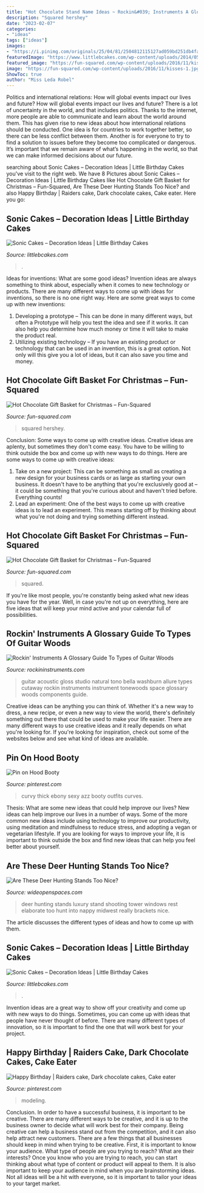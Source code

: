 ```yaml
---
title: "Hot Chocolate Stand Name Ideas ~ Rockin&#039; Instruments A Glossary Guide To Types Of Guitar Woods"
description: "Squared hershey"
date: "2023-02-07"
categories:
- "ideas"
tags: ["ideas"]
images:
- "https://i.pinimg.com/originals/25/04/81/2504812115127ad059bd251db4faea69.jpg"
featuredImage: "https://www.littlebcakes.com/wp-content/uploads/2014/05/Sonic-Cupcake-Cakes.jpg"
featured_image: "https://fun-squared.com/wp-content/uploads/2016/11/kisses-1.jpg"
image: "https://fun-squared.com/wp-content/uploads/2016/11/kisses-1.jpg"
ShowToc: true
author: "Miss Leda Robel"
---
```



Politics and international relations: How will global events impact our lives and future?
How will global events impact our lives and future? There is a lot of uncertainty in the world, and that includes politics. Thanks to the internet, more people are able to communicate and learn about the world around them. This has given rise to new ideas about how international relations should be conducted. 
One idea is for countries to work together better, so there can be less conflict between them. Another is for everyone to try to find a solution to issues before they become too complicated or dangerous. It’s important that we remain aware of what’s happening in the world, so that we can make informed decisions about our future.

	

		
searching about Sonic Cakes – Decoration Ideas | Little Birthday Cakes you've visit to the right web. We have 8 Pictures about Sonic Cakes – Decoration Ideas | Little Birthday Cakes like Hot Chocolate Gift Basket for Christmas – Fun-Squared, Are These Deer Hunting Stands Too Nice? and also Happy Birthday | Raiders cake, Dark chocolate cakes, Cake eater. Here you go:
		
    
## Sonic Cakes – Decoration Ideas | Little Birthday Cakes

<img loading=lazy src="https://www.littlebcakes.com/wp-content/uploads/2014/05/Sonic-The-Hedgehog-Birthday-Cake.jpg" onerror="this.onerror=null;this.src='https://tse3.mm.bing.net/th?id=OIP.3Sy68UgKiYQK4UEI0LJdSwHaGf&amp;pid=15.1';" alt="Sonic Cakes – Decoration Ideas | Little Birthday Cakes">

_Source: littlebcakes.com_

>. 

	

Ideas for inventions: What are some good ideas?
Invention ideas are always something to think about, especially when it comes to new technology or products. There are many different ways to come up with ideas for inventions, so there is no one right way. Here are some great ways to come up with new inventions: 
1. Developing a prototype – This can be done in many different ways, but often a Prototype will help you test the idea and see if it works. It can also help you determine how much money or time it will take to make the product real. 
2. Utilizing existing technology – If you have an existing product or technology that can be used in an invention, this is a great option. Not only will this give you a lot of ideas, but it can also save you time and money. 

    
## Hot Chocolate Gift Basket For Christmas – Fun-Squared

<img loading=lazy src="https://fun-squared.com/wp-content/uploads/2016/11/kisses-1.jpg" onerror="this.onerror=null;this.src='https://tse4.mm.bing.net/th?id=OIP.RwY66h0GqH9jpFB1uK4nDwHaLE&amp;pid=15.1';" alt="Hot Chocolate Gift Basket for Christmas – Fun-Squared">

_Source: fun-squared.com_

>squared hershey. 

	

Conclusion: Some ways to come up with creative ideas.
Creative ideas are aplenty, but sometimes they don't come easy. You have to be willing to think outside the box and come up with new ways to do things. Here are some ways to come up with creative ideas: 
1. Take on a new project: This can be something as small as creating a new design for your business cards or as large as starting your own business. It doesn't have to be anything that you're exclusively good at – it could be something that you're curious about and haven't tried before. Everything counts! 
2. Lead an experiment: One of the best ways to come up with creative ideas is to lead an experiment. This means starting off by thinking about what you're not doing and trying something different instead.

    
## Hot Chocolate Gift Basket For Christmas – Fun-Squared

<img loading=lazy src="https://fun-squared.com/wp-content/uploads/2016/10/HotChocolateGiftBasket.jpg" onerror="this.onerror=null;this.src='https://tse3.mm.bing.net/th?id=OIP.XdqeFRWve68X6OQacPUw_gHaKc&amp;pid=15.1';" alt="Hot Chocolate Gift Basket for Christmas – Fun-Squared">

_Source: fun-squared.com_

>squared. 

	

If you're like most people, you're constantly being asked what new ideas you have for the year. Well, in case you're not up on everything, here are five ideas that will keep your mind active and your calendar full of possibilities. 

    
## Rockin&#039; Instruments A Glossary Guide To Types Of Guitar Woods

<img loading=lazy src="http://cdn.shopify.com/s/files/1/0056/7292/7341/articles/BTSC56SCE-D-U-DSC02144-600x600_1024x1024.jpg?v=1591295748" onerror="this.onerror=null;this.src='https://tse4.mm.bing.net/th?id=OIP.YQ8yvbisEKL9Ofr60KcNVwHaHa&amp;pid=15.1';" alt="Rockin&#039; Instruments A Glossary Guide To Types of Guitar Woods">

_Source: rockininstruments.com_

>guitar acoustic gloss studio natural tono bella washburn allure types cutaway rockin instruments instrument tonewoods space glossary woods components guide. 

	

Creative ideas can be anything you can think of. Whether it's a new way to dress, a new recipe, or even a new way to view the world, there's definitely something out there that could be used to make your life easier. There are many different ways to use creative ideas and it really depends on what you're looking for. If you're looking for inspiration, check out some of the websites below and see what kind of ideas are available.

    
## Pin On Hood Booty

<img loading=lazy src="https://i.pinimg.com/736x/53/94/0b/53940b0ff025839752c1f71ea672b60f.jpg" onerror="this.onerror=null;this.src='https://tse4.mm.bing.net/th?id=OIP.9WLOoqn4kXffxkUreGLt-gHaLR&amp;pid=15.1';" alt="Pin on Hood Booty">

_Source: pinterest.com_

>curvy thick ebony sexy azz booty outfits curves. 

	

Thesis: What are some new ideas that could help improve our lives?
New ideas can help improve our lives in a number of ways. Some of the more common new ideas include using technology to improve our productivity, using meditation and mindfulness to reduce stress, and adopting a vegan or vegetarian lifestyle. If you are looking for ways to improve your life, it is important to think outside the box and find new ideas that can help you feel better about yourself.

    
## Are These Deer Hunting Stands Too Nice?

<img loading=lazy src="http://cdn0.wideopenspaces.com/wp-content/uploads/2015/12/7160087960_3708b2bab9_b.jpg" onerror="this.onerror=null;this.src='https://tse4.mm.bing.net/th?id=OIP._RrVrKDZ2CyO0IbcVKKRSwAAAA&amp;pid=15.1';" alt="Are These Deer Hunting Stands Too Nice?">

_Source: wideopenspaces.com_

>deer hunting stands luxury stand shooting tower windows rest elaborate too hunt into nappy midwest really brackets nice. 

	

The article discusses the different types of ideas and how to come up with them.

    
## Sonic Cakes – Decoration Ideas | Little Birthday Cakes

<img loading=lazy src="https://www.littlebcakes.com/wp-content/uploads/2014/05/Sonic-Cupcake-Cakes.jpg" onerror="this.onerror=null;this.src='https://tse2.mm.bing.net/th?id=OIP.LXL-JeZk9wzDXh-Q4KWlWAHaE8&amp;pid=15.1';" alt="Sonic Cakes – Decoration Ideas | Little Birthday Cakes">

_Source: littlebcakes.com_

>. 

	

Invention ideas are a great way to show off your creativity and come up with new ways to do things. Sometimes, you can come up with ideas that people have never thought of before. There are many different types of innovation, so it is important to find the one that will work best for your project.

    
## Happy Birthday | Raiders Cake, Dark Chocolate Cakes, Cake Eater

<img loading=lazy src="https://i.pinimg.com/originals/25/04/81/2504812115127ad059bd251db4faea69.jpg" onerror="this.onerror=null;this.src='https://tse3.mm.bing.net/th?id=OIP.H_imNomC6SfumM1rAa3kIQHaNK&amp;pid=15.1';" alt="Happy Birthday | Raiders cake, Dark chocolate cakes, Cake eater">

_Source: pinterest.com_

>modeling. 

	

Conclusion.
In order to have a successful business, it is important to be creative. There are many different ways to be creative, and it is up to the business owner to decide what will work best for their company. Being creative can help a business stand out from the competition, and it can also help attract new customers. There are a few things that all businesses should keep in mind when trying to be creative.
First, it is important to know your audience. What type of people are you trying to reach? What are their interests? Once you know who you are trying to reach, you can start thinking about what type of content or product will appeal to them. It is also important to keep your audience in mind when you are brainstorming ideas. Not all ideas will be a hit with everyone, so it is important to tailor your ideas to your target market.

